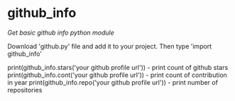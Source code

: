 # github_info
*Get basic github info python module*

Download 'github.py' file and add it to your project.
Then type 'import github_info'

print(github_info.stars('your github profile url')) - print count of github stars
print(github_info.cont('your github profile url')) - print count of contribution in year
print(github_info.repo('your github profile url')) - print number of repositories
